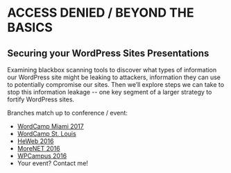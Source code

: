 # ACCESS DENIED / BEYOND THE BASICS
## Securing your WordPress Sites Presentations

Examining blackbox scanning tools to discover what types of information our WordPress site might be leaking to attackers, information they can use to potentially compromise our sites. Then we’ll explore steps we can take to stop this information leakage -- one key segment of a larger strategy to fortify WordPress sites.

Branches match up to conference / event:
* [WordCamp Miami 2017](https://github.com/gilzow/access-denied/tree/wcmia2017)
* [WordCamp St. Louis](https://github.com/gilzow/access-denied/tree/2017)
* [HeWeb 2016](https://github.com/gilzow/access-denied/tree/master)
* [MoreNET 2016](https://github.com/gilzow/access-denied/tree/master)
* [WPCampus 2016](https://github.com/gilzow/access-denied/tree/master) 
* Your event? Contact me! 
